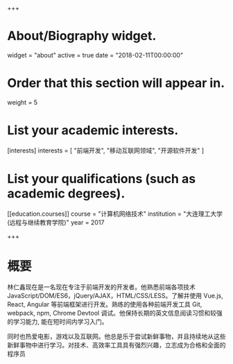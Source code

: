 +++
# About/Biography widget.
widget = "about"
active = true
date = "2018-02-11T00:00:00"

# Order that this section will appear in.
weight = 5

# List your academic interests.
[interests]
  interests = [
    "前端开发",
    "移动互联网领域",
    "开源软件开发"
  ]

# List your qualifications (such as academic degrees).
[[education.courses]]
  course = "计算机网络技术"
  institution = "大连理工大学(远程与继续教育学院)"
  year = 2017

+++

# 概要

林仁鑫现在是一名现在专注于前端开发的开发者。他熟悉前端各项技术 JavaScript/DOM/ES6，jQuery/AJAX，HTML/CSS/LESS。了解并使用 Vue.js, React, Angular 等前端框架进行开发。熟练的使用各种前端开发工具 Git, webpack, npm, Chrome Devtool 调试。他保持长期的英文信息阅读习惯和较强的学习能力, 能在短时间内学习入门。

同时也热爱电影，游戏以及互联网。他总是乐于尝试新鲜事物，并且持续地从这些新鲜事物中进行学习。对技术、高效率工具具有强烈兴趣，立志成为合格和全面的程序员
